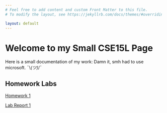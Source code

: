 ```yaml
---
# Feel free to add content and custom Front Matter to this file.
# To modify the layout, see https://jekyllrb.com/docs/themes/#overriding-theme-defaults

layout: default
---
```


# Welcome to my Small CSE15L Page

Here is a small documentation of my work: 
Damn it, smh had to use microsoft. ¯\\_(ツ)_/¯

## Homework Labs

[Homework 1](lab-report-1-week0.md)

[Lab Report 1](lab-report-1-week1.md)
